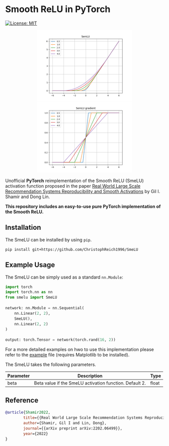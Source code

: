 # Smooth ReLU in PyTorch

[![License: MIT](https://img.shields.io/badge/License-MIT-yellow.svg)](https://github.com/ChristophReich1996/Swin-Transformer-V2/blob/master/LICENSE)

<p align="center">
<img src="plots/SemLU.png" alt="drawing" width="300"/><img src="plots/SemLU_grad.png" alt="drawing" width="300"/>
</p>

Unofficial **PyTorch** reimplementation of the Smooth ReLU (SmeLU) activation function proposed in the
paper [Real World Large Scale Recommendation Systems Reproducibility and Smooth Activations](https://arxiv.org/pdf/2202.06499.pdf)
by Gil I. Shamir and Dong Lin.

**This repository includes an easy-to-use pure PyTorch implementation of the Smooth ReLU.**

## Installation

The SmeLU can be installed by using `pip`.

````shell script
pip install git+https://github.com/ChristophReich1996/SmeLU
````

## Example Usage

The SmeLU can be simply used as a standard `nn.Module`:

````python
import torch
import torch.nn as nn
from smelu import SmeLU

network: nn.Module = nn.Sequential(
    nn.Linear(2, 2),
    SmeLU(),
    nn.Linear(2, 2)
)

output: torch.Tensor = network(torch.rand(16, 2))
````

For a more detailed examples on hwo to use this implementation please refer to the [example](example.py) file (requires
Matplotlib to be installed).

The SmeLU takes the following parameters.

| Parameter | Description | Type |
| ------------- | ------------- | ------------- |
| beta | Beta value if the SmeLU activation function. Default 2. | float |

## Reference

````bibtex
@article{Shamir2022,
        title={{Real World Large Scale Recommendation Systems Reproducibility and Smooth Activations}},
        author={Shamir, Gil I and Lin, Dong},
        journal={{arXiv preprint arXiv:2202.06499}},
        year={2022}
}
````

